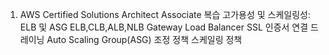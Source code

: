 1. AWS Certified Solutions Architect Associate 복습
    고가용성 및 스케일링성: ELB 및 ASG
        ELB,CLB,ALB,NLB
        Gateway Load Balancer
        SSL 인증서
        연결 드레이닝 
        Auto Scaling Group(ASG)
            조정 정책
            스케일링 정책